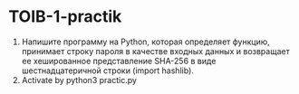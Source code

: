 # TOIB-1-practik
1. Напишите программу на Python, которая определяет функцию, принимает строку пароля в качестве входных данных и возвращает ее хешированное представление SHA-256 в виде шестнадцатеричной строки (import hashlib).
2. Activate by python3 practic.py  
